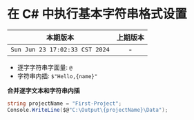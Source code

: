 # 在 C# 中执行基本字符串格式设置


|本期版本|上期版本
|:---:|:---:
`Sun Jun 23 17:02:33 CST 2024` | -


* 逐字字符串字面量: `@`
* 字符串内插: `$"Hello,{name}"`


**合并逐字文本和字符串内插**

```c#
string projectName = "First-Project";
Console.WriteLine($@"C:\Output\{projectName}\Data");
```
